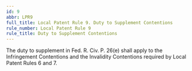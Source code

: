 ```yaml
---
id: 9
abbr: LPR9
full_title: Local Patent Rule 9. Duty to Supplement Contentions
rule_number: Local Patent Rule 9
rule_title: Duty to Supplement Contentions
---
```


The duty to supplement in Fed. R. Civ. P. 26(e) shall apply to the Infringement Contentions
and the Invalidity Contentions required by Local Patent Rules 6 and 7.